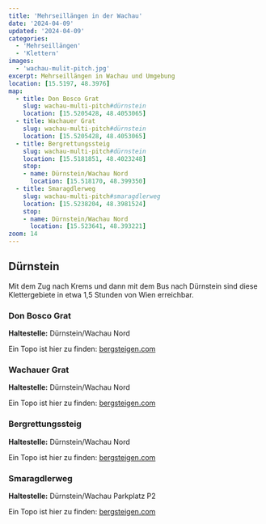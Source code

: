 ```yaml
---
title: 'Mehrseillängen in der Wachau'
date: '2024-04-09'
updated: '2024-04-09'
categories:
  - 'Mehrseillängen'
  - 'Klettern'
images: 
  - 'wachau-mulit-pitch.jpg'
excerpt: Mehrseillängen in Wachau und Umgebung
location: [15.5197, 48.3976]
map:
  - title: Don Bosco Grat
    slug: wachau-multi-pitch#dürnstein
    location: [15.5205428, 48.4053065]
  - title: Wachauer Grat
    slug: wachau-multi-pitch#dürnstein
    location: [15.5205428, 48.4053065]
  - title: Bergrettungssteig
    slug: wachau-multi-pitch#dürnstein
    location: [15.5181851, 48.4023248]
    stop:
    - name: Dürnstein/Wachau Nord
      location: [15.518170, 48.399350]
  - title: Smaragdlerweg
    slug: wachau-multi-pitch#smaragdlerweg
    location: [15.5238204, 48.3981524]
    stop:
    - name: Dürnstein/Wachau Nord
      location: [15.523641, 48.393221]
zoom: 14
---
```


## Dürnstein

Mit dem Zug nach Krems und dann mit dem Bus nach Dürnstein sind diese Klettergebiete in etwa 1,5 Stunden von Wien erreichbar.<br>

### Don Bosco Grat

**Haltestelle:** Dürnstein/Wachau Nord

Ein Topo ist hier zu finden: [bergsteigen.com](https://www.bergsteigen.com/touren/klettern/don-bosco-grat-wachau/)

### Wachauer Grat

**Haltestelle:** Dürnstein/Wachau Nord

Ein Topo ist hier zu finden: [bergsteigen.com](https://www.bergsteigen.com/touren/klettern/wachauergrat-wachauer-grat/)

### Bergrettungssteig

**Haltestelle:** Dürnstein/Wachau Nord

Ein Topo ist hier zu finden: [bergsteigen.com](https://www.bergsteigen.com/touren/klettern/bergrettungsweg-duernstein-wachau/)

### Smaragdlerweg

**Haltestelle:** Dürnstein/Wachau Parkplatz P2

Ein Topo ist hier zu finden: [bergsteigen.com](https://www.bergsteigen.com/touren/klettern/smaragdlerweg/)
